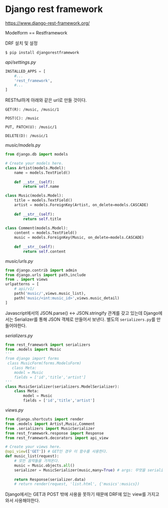 # Django rest framework

<https://www.django-rest-framework.org/>

Modelform == Restframework



DRF 설치 및 설정

```bash
$ pip install djangorestframework
```

*api/settings.py*

```python
INSTALLED_APPS = [
    #...
    'rest_framework',
    #...
]
```

RESTful하게 아래와 같은 url로 만들 것이다.

```
GET(R): /music, /music/1

POST(C): /music

PUT, PATCH(U): /music/1

DELETE(D): /music/1
```


*music/models.py*

```python
from django.db import models

# Create your models here.
class Artist(models.Model):
    name = models.TextField()
    
    def __str__(self):
        return self.name

class Music(models.Model):
    title = models.TextField()
    artist = models.ForeignKey(Artist, on_delete=models.CASCADE)
    
    def __str__(self):
        return self.title
        
class Comment(models.Model):
    content = models.TextField()
    music = models.ForeignKey(Music, on_delete=models.CASCADE)
    
    def __str__(self):
        return self.content
```

*music/urls.py*

```python
from django.contrib import admin
from django.urls import path,include
from . import views
urlpatterns = [
    # api/v1/
    path('music/',views.music_list),
    path('music/<int:music_id>',views.music_detail)
]
```

Javascript에서의 JSON.parse() <-> JSON.stringify 관계를 갖고 있는데 Django에서는 Serializer를 통해 JSON 객체로 만들어서 보낸다.  별도의 `serializers.py`를 만들어야한다.

*serializers.py*

```python
from rest_framework import serializers
from .models import Music
'''
from django import forms
 class MusicForm(forms.ModelsForm)
   class Meta:
    model = Music
    fields = ['id','title','artist']
'''
class MusicSerializer(serializers.ModelSerializer):
    class Meta:
        model = Music
        fields = ['id','title','artist']
```



*views.py*

```python
from django.shortcuts import render
from .models import Artist,Music,Comment
from .serializers import MusicSerializer
from rest_framework.response import Response
from rest_framework.decorators import api_view

# Create your views here.
@api_view(['GET']) # GET인 경우 이 함수를 사용한다.
def music_list(request):
    # 모든 음악들을 가져온다.
    music = Music.objects.all()
    serializer = MusicSerializer(music,many=True) # args: 무엇을 serialize?, 여러개인지 한개인지
    
    return Response(serializer.data) 
    # return render(request, 'list.html', {'musics':musics})
```

Django에서는 GET과 POST 밖에 사용을 못하기 때문에 DRF에 있는 view를 가지고 와서 사용해야한다.

